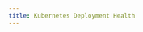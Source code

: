 ```yaml
---
title: Kubernetes Deployment Health
---
```


```yaml title="kubernetes-deployment-health.yaml" file="../../../modules/mission-control/fixtures/notifications/kube-deployment-unhealthy.yaml"

```
